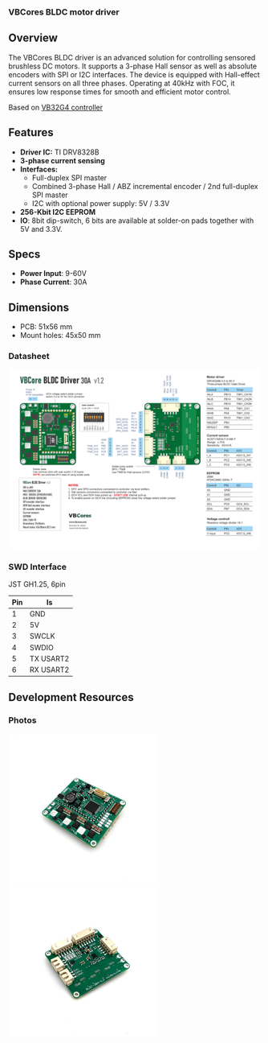 ### VBCores BLDC motor driver
## Overview
The VBCores BLDC driver is an advanced solution for controlling sensored brushless DC motors. It supports a 3-phase Hall sensor as well as absolute encoders with SPI or I2C interfaces. The device is equipped with Hall-effect current sensors on all three phases. Operating at 40kHz with FOC, it ensures low response times for smooth and efficient motor control.

Based on [VB32G4 controller](https://github.com/VBCores/VBCores_files/tree/main/01-VB-Core32G4) 

## Features
- **Driver IC:** TI DRV8328B 
- **3-phase current sensing**
- **Interfaces:**
	- Full-duplex SPI master
	- Combined 3-phase Hall / ABZ incremental encoder / 2nd full-duplex SPI master
	- I2C with optional power supply: 5V / 3.3V
- **256-Kbit I2C EEPROM**
- **IO**: 8bit dip-switch, 6 bits are available at solder-on pads together with 5V and 3.3V.

## Specs
- **Power Input**: 9-60V
- **Phase Current**: 30A
  
## Dimensions
- PCB: 51x56 mm
- Mount holes: 45x50 mm

### Datasheet
![VBCores BLDC motor driver](VB_BLDC_1_2_scheme_png.png)


### SWD Interface

JST GH1.25, 6pin

| Pin      | Is           | 
| -------- | -------------|
| 1        | GND          |
| 2        | 5V           |
| 3        | SWCLK        |
| 4        | SWDIO        |
| 5        | TX USART2    |
| 6        | RX USART2    |

## Development Resources




### Photos
<p float="left">
<img src="vb-bldc-driver-v1_2-1.jpg" width="300">
<img src="vb-bldc-driver-v1_2-2.jpg" width="300">
</p>








